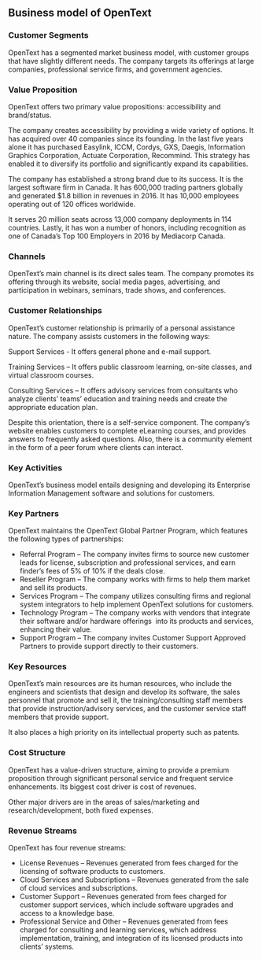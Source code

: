 Business model of OpenText
--------------------------

 ### Customer Segments

 OpenText has a segmented market business model, with customer groups that have slightly different needs. The company targets its offerings at large companies, professional service firms, and government agencies.

 ### Value Proposition

 OpenText offers two primary value propositions: accessibility and brand/status.

 The company creates accessibility by providing a wide variety of options. It has acquired over 40 companies since its founding. In the last five years alone it has purchased Easylink, ICCM, Cordys, GXS, Daegis, Information Graphics Corporation, Actuate Corporation, Recommind. This strategy has enabled it to diversify its portfolio and significantly expand its capabilities.

 The company has established a strong brand due to its success. It is the largest software firm in Canada. It has 600,000 trading partners globally and generated $1.8 billion in revenues in 2016. It has 10,000 employees operating out of 120 offices worldwide.

 It serves 20 million seats across 13,000 company deployments in 114 countries. Lastly, it has won a number of honors, including recognition as one of Canada’s Top 100 Employers in 2016 by Mediacorp Canada.

 ### Channels

 OpenText’s main channel is its direct sales team. The company promotes its offering through its website, social media pages, advertising, and participation in webinars, seminars, trade shows, and conferences.

 ### Customer Relationships

 OpenText’s customer relationship is primarily of a personal assistance nature. The company assists customers in the following ways:

 Support Services - It offers general phone and e-mail support.

 Training Services – It offers public classroom learning, on-site classes, and virtual classroom courses.

 Consulting Services – It offers advisory services from consultants who analyze clients’ teams’ education and training needs and create the appropriate education plan.

 Despite this orientation, there is a self-service component. The company’s website enables customers to complete eLearning courses, and provides answers to frequently asked questions. Also, there is a community element in the form of a peer forum where clients can interact.

 ### Key Activities

 OpenText’s business model entails designing and developing its Enterprise Information Management software and solutions for customers.

 ### Key Partners

 OpenText maintains the OpenText Global Partner Program, which features the following types of partnerships:

  * Referral Program – The company invites firms to source new customer leads for license, subscription and professional services, and earn finder’s fees of 5% of 10% if the deals close.
 * Reseller Program – The company works with firms to help them market and sell its products.
 * Services Program – The company utilizes consulting firms and regional system integrators to help implement OpenText solutions for customers.
 * Technology Program – The company works with vendors that integrate their software and/or hardware offerings  into its products and services, enhancing their value.
 * Support Program – The company invites Customer Support Approved Partners to provide support directly to their customers.
  ### Key Resources

 OpenText’s main resources are its human resources, who include the engineers and scientists that design and develop its software, the sales personnel that promote and sell it, the training/consulting staff members that provide instruction/advisory services, and the customer service staff members that provide support.

 It also places a high priority on its intellectual property such as patents.

 ### Cost Structure

 OpenText has a value-driven structure, aiming to provide a premium proposition through significant personal service and frequent service enhancements. Its biggest cost driver is cost of revenues.

 Other major drivers are in the areas of sales/marketing and research/development, both fixed expenses.

 ### Revenue Streams

 OpenText has four revenue streams:

  * License Revenues – Revenues generated from fees charged for the licensing of software products to customers.
 * Cloud Services and Subscriptions – Revenues generated from the sale of cloud services and subscriptions.
 * Customer Support – Revenues generated from fees charged for customer support services, which include software upgrades and access to a knowledge base.
 * Professional Service and Other – Revenues generated from fees charged for consulting and learning services, which address implementation, training, and integration of its licensed products into clients’ systems.